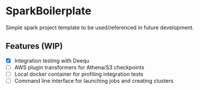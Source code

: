 SparkBoilerplate
================

Simple spark project template to be used/referenced in future development.

Features (WIP)
--------
- [x] Integration testing with Deequ
- [ ] AWS plugin transformers for Athena/S3 checkpoints
- [ ] Local docker container for profiling integration tests
- [ ] Command line interface for launching jobs and creating clusters